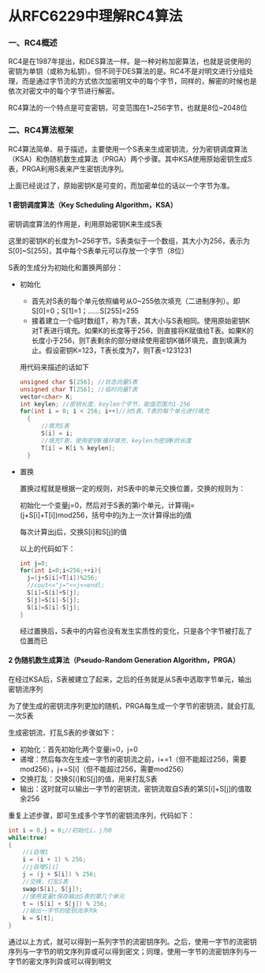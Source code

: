 # 从RFC6229中理解RC4算法


### 一、RC4概述
RC4是在1987年提出，和DES算法一样。是一种对称加密算法，也就是说使用的密钥为单钥（或称为私钥）。但不同于DES算法的是。RC4不是对明文进行分组处理，而是通过字节流的方式依次加密明文中的每个字节，同样的，解密的时候也是依次对密文中的每个字节进行解密。

RC4算法的一个特点是可变密钥，可变范围在1~256字节，也就是8位~2048位
### 二、RC4算法框架

RC4算法简单、易于描述，主要使用一个S表来生成密钥流，分为密钥调度算法（KSA）和伪随机数生成算法（PRGA）两个步骤。其中KSA使用原始密钥生成S表，PRGA利用S表来产生密钥流序列。

上面已经说过了，原始密钥K是可变的，而加密单位的话以一个字节为准。

#### 1 密钥调度算法（Key Scheduling Algorithm，KSA）

密钥调度算法的作用是，利用原始密钥K来生成S表

这里的密钥K的长度为1~256字节。S表类似于一个数组，其大小为256，表示为S[0]~S[255]，其中每个S表单元可以存放一个字节（8位）

S表的生成分为初始化和置换两部分：
- 初始化
  
  - 首先对S表的每个单元依照编号从0~255依次填充（二进制序列）。即S[0]=0；S[1]=1；......S[255]=255
  - 接着建立一个临时数组T，称为T表，其大小与S表相同。使用原始密钥K对T表进行填充。如果K的长度等于256，则直接将K赋值给T表。如果K的长度小于256，则T表剩余的部分继续使用密钥K循环填充，直到填满为止。假设密钥K=123，T表长度为7，则T表=1231231
  
  用代码来描述的话如下
  ```c
  unsigned char S[256]; //状态向量S表
  unsigned char T[256]; //临时向量T表
  vector<char> K;
  int keylen; //密钥长度，keylen个字节，取值范围为1-256
  for(int i = 0; i < 256; i++)//对S表、T表的每个单元进行填充
    {
        //填充S表
        S[i] = i;
        //填充T表，使用密钥K循环填充，keylen为密钥K的长度
        T[i] = K[i % keylen];
    }
  ```
- 置换
  
  置换过程就是根据一定的规则，对S表中的单元交换位置，交换的规则为：

  初始化一个变量j=0，然后对于S表的第i个单元，计算得j=(j+S[i]+T[i])mod256，括号中的j为上一次计算得出的j值

  每次计算出j后，交换S[i]和S[j]的值

  以上的代码如下：
  ```c
  int j=0;
  for(int i=0;i<256;++i){
    j=(j+S[i]+T[i])%256;
    //cout<<"j="<<j<<endl;
    S[i]=S[i]+S[j];
    S[j]=S[i]-S[j];
    S[i]=S[i]-S[j];
  }
  ```

  经过置换后，S表中的内容也没有发生实质性的变化，只是各个字节被打乱了位置而已

#### 2 伪随机数生成算法（Pseudo-Random Generation Algorithm，PRGA）

在经过KSA后，S表被建立了起来，之后的任务就是从S表中选取字节单元，输出密钥流序列

为了使生成的密钥流序列更加的随机，PRGA每生成一个字节的密钥流，就会打乱一次S表

生成密钥流、打乱S表的步骤如下：
- 初始化：首先初始化两个变量i=0，j=0
- 递增：然后每次在生成一字节的密钥流之前，i+=1（但不能超过256，需要mod256），j+=S[i]（但不能超过256，需要mod256）
- 交换打乱：交换S[i]和S[j]的值，用来打乱S表
- 输出：这时就可以输出一字节的密钥流，密钥流取自S表的第S[i]+S[j]的值取余256
  
重复上述步骤，即可生成多个字节的密钥流序列，代码如下：
```c
int i = 0,j = 0;//初始化i，j为0
while(true)
{
    //i自增1
    i = (i + 1) % 256;
    //j自增S[i]
    j = (j + S[i]) % 256;
    //交换，打乱S表
    swap(S[i], S[j]);
    //使用变量t保存输出S表的第几个单元
    t = (S[i] + S[j]) % 256;
    //输出一字节的密钥流序列k
    k = S[t];
}
```
通过以上方式，就可以得到一系列字节的流密钥序列。之后，使用一字节的流密钥序列与一字节的明文序列异或可以得到密文；同理，使用一字节的流密钥序列与一字节的密文序列异或可以得到明文
